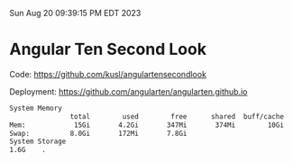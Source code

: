 Sun Aug 20 09:39:15 PM EDT 2023

# Angular Ten Second Look

Code: https://github.com/kusl/angulartensecondlook

Deployment: https://github.com/angularten/angularten.github.io

```bash
System Memory
               total        used        free      shared  buff/cache   available
Mem:            15Gi       4.2Gi       347Mi       374Mi        10Gi        10Gi
Swap:          8.0Gi       172Mi       7.8Gi
System Storage
1.6G	.
